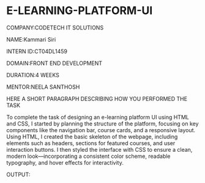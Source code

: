 # E-LEARNING-PLATFORM-UI

COMPANY:CODETECH IT SOLUTIONS

NAME:Kammari Siri

INTERN ID:CT04DL1459

DOMAIN:FRONT END DEVELOPMENT

DURATION:4 WEEKS

MENTOR:NEELA SANTHOSH 

HERE A SHORT PARAGRAPH DESCRIBING HOW YOU PERFORMED THE TASK

To complete the task of designing an e-learning platform UI using HTML and CSS, I started by planning the structure of the platform, focusing on key components like the navigation bar, course cards, and a responsive layout. Using HTML, I created the basic skeleton of the webpage, including elements such as headers, sections for featured courses, and user interaction buttons. I then styled the interface with CSS to ensure a clean, modern look—incorporating a consistent color scheme, readable typography, and hover effects for interactivity. 

OUTPUT:

